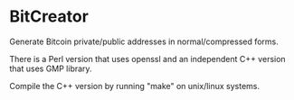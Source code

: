 # BitCreator
Generate Bitcoin private/public addresses in normal/compressed forms.

There is a Perl version that uses openssl and an independent C++ version that uses GMP library.

Compile the C++ version by running "make" on unix/linux systems.
